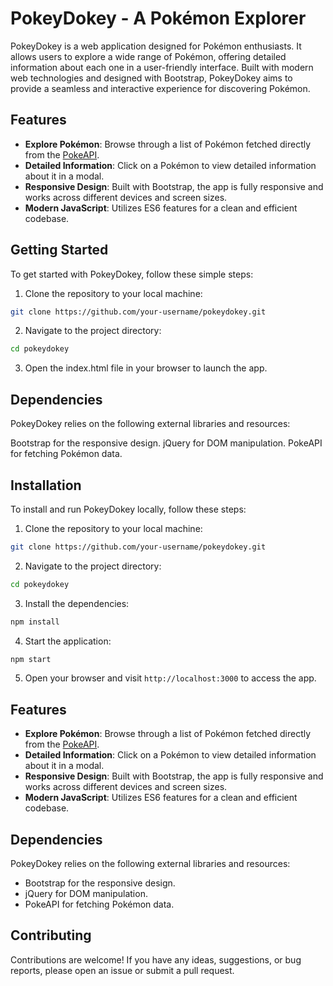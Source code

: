 # PokeyDokey - A Pokémon Explorer

PokeyDokey is a web application designed for Pokémon enthusiasts. It allows users to explore a wide range of Pokémon, offering detailed information about each one in a user-friendly interface. Built with modern web technologies and designed with Bootstrap, PokeyDokey aims to provide a seamless and interactive experience for discovering Pokémon.

## Features

- **Explore Pokémon**: Browse through a list of Pokémon fetched directly from the [PokeAPI](https://pokeapi.co/).
- **Detailed Information**: Click on a Pokémon to view detailed information about it in a modal.
- **Responsive Design**: Built with Bootstrap, the app is fully responsive and works across different devices and screen sizes.
- **Modern JavaScript**: Utilizes ES6 features for a clean and efficient codebase.

## Getting Started

To get started with PokeyDokey, follow these simple steps:

1. Clone the repository to your local machine:

```sh
git clone https://github.com/your-username/pokeydokey.git
```

2. Navigate to the project directory:

```sh
cd pokeydokey
```

3. Open the index.html file in your browser to launch the app.

## Dependencies

PokeyDokey relies on the following external libraries and resources:

Bootstrap for the responsive design.
jQuery for DOM manipulation.
PokeAPI for fetching Pokémon data.

## Installation

To install and run PokeyDokey locally, follow these steps:

1. Clone the repository to your local machine:

```sh
git clone https://github.com/your-username/pokeydokey.git
```

2. Navigate to the project directory:

```sh
cd pokeydokey
```

3. Install the dependencies:

```sh
npm install
```

4. Start the application:

```sh
npm start
```

5. Open your browser and visit `http://localhost:3000` to access the app.

## Features

- **Explore Pokémon**: Browse through a list of Pokémon fetched directly from the [PokeAPI](https://pokeapi.co/).
- **Detailed Information**: Click on a Pokémon to view detailed information about it in a modal.
- **Responsive Design**: Built with Bootstrap, the app is fully responsive and works across different devices and screen sizes.
- **Modern JavaScript**: Utilizes ES6 features for a clean and efficient codebase.

## Dependencies

PokeyDokey relies on the following external libraries and resources:

- Bootstrap for the responsive design.
- jQuery for DOM manipulation.
- PokeAPI for fetching Pokémon data.

## Contributing

Contributions are welcome! If you have any ideas, suggestions, or bug reports, please open an issue or submit a pull request.
